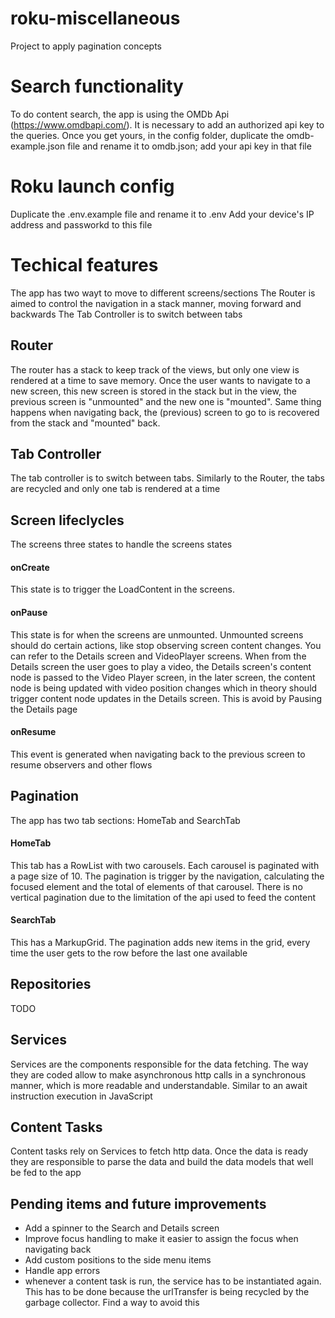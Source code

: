# roku-miscellaneous
Project to apply pagination concepts

# Search functionality
To do content search, the app is using the OMDb Api (https://www.omdbapi.com/).
It is necessary to add an authorized api key to the queries.
Once you get yours, in the config folder, duplicate the omdb-example.json file and rename it to omdb.json; add your api key in that file

# Roku launch config
Duplicate the .env.example file and rename it to .env
Add your device's IP address and passworkd to this file

# Techical features

The app has two wayt to move to different screens/sections
The Router is aimed to control the navigation in a stack manner, moving forward and backwards
The Tab Controller is to switch between tabs

## Router
The router has a stack to keep track of the views, but only one view is rendered at a time to save memory. Once the user wants to navigate to a new screen, this new screen is stored in the stack but in the view, the previous screen is "unmounted" and the new one is "mounted". Same thing happens when navigating back, the (previous) screen to go to is recovered from the stack and "mounted" back.

## Tab Controller
The tab controller is to switch between tabs. Similarly to the Router, the tabs are recycled and only one tab is rendered at a time

## Screen lifeclycles
The screens three states to handle the screens states

#### onCreate
This state is to trigger the LoadContent in the screens.

#### onPause
This state is for when the screens are unmounted. Unmounted screens should do certain actions, like stop observing screen content changes. You can refer to the Details screen and VideoPlayer screens. When from the Details screen the user goes to play a video, the Details screen's content node is passed to the Video Player screen, in the later screen, the content node is being updated with video position changes which in theory should trigger content node updates in the Details screen. This is avoid by Pausing the Details page

#### onResume
This event is generated when navigating back to the previous screen to resume observers and other flows

## Pagination
The app has two tab sections: HomeTab and SearchTab

#### HomeTab
This tab has a RowList with two carousels. Each carousel is paginated with a page size of 10. The pagination is trigger by the navigation, calculating the focused element and the total of elements of that carousel.
There is no vertical pagination due to the limitation of the api used to feed the content

#### SearchTab
This has a MarkupGrid. The pagination adds new items in the grid, every time the user gets to the row before the last one available

## Repositories
TODO

## Services
Services are the components responsible for the data fetching. The way they are coded allow to make asynchronous http calls in a synchronous manner, which is more readable and understandable. Similar to an await instruction execution in JavaScript

## Content Tasks
Content tasks rely on Services to fetch http data. Once the data is ready they are responsible to parse the data and build the data models that well be fed to the app

## Pending items and future improvements
- Add a spinner to the Search and Details screen
- Improve focus handling to make it easier to assign the focus when navigating back
- Add custom positions to the side menu items
- Handle app errors
- whenever a content task is run, the service has to be instantiated again. This has to be done because the urlTransfer is being recycled by the garbage collector. Find a way to avoid this


